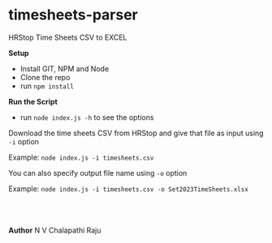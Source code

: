 # timesheets-parser
HRStop Time Sheets CSV to EXCEL 

**Setup**
* Install GIT, NPM and Node
* Clone the repo
* run `npm install`

**Run the Script**
* run `node index.js -h` to see the options

Download the time sheets CSV from HRStop and give that file as input using `-i` option
<br/>

Example: `node index.js -i timesheets.csv`
<br/>

You can also specify output file name using `-o` option
<br/>

Example: `node index.js -i timesheets.csv -o Set2023TimeSheets.xlsx`

<br/>
<br/>
<br/>
<b>Author</b>
N V Chalapathi Raju